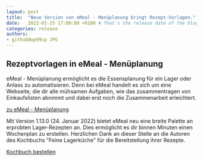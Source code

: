 ```yaml
---
layout: post
title:  "Neue Version von eMeal - Menüplanung bringt Rezept-Vorlagen."
date:   2022-01-25 17:00:00 +0100 # That's the release date of the blog entry
categories: release
authors:
- github@wp99cp JPG
---
```


## Rezeptvorlagen in eMeal - Menüplanung

eMeal - Menüplanung ermöglicht es die Essensplanung für ein Lager oder Anlass zu automatisieren.
Denn bei eMeal handelt es sich um eine Webseite, die dir alle mühsamen Aufgaben, wie das zusammentragen von 
Einkaufslisten abnimmt und dabei erst noch die Zusammenarbeit erleichtert.

[zu eMeal - Menüplanung](https://emeal.ch)


Mit Version 1.13.0 (24. Januar 2022) bietet eMeal neu eine breite Palette an erprobten Lager-Rezepten an. Dies ermöglicht es dir binnen Minuten einen Wochenplan 
zu erstellen. Herzlichen Dank an dieser Stelle an die Autoren des Kochbuchs "Feine Lagerküche" für die Bereitstellung ihrer Rezepte.

[Kochbuch bestellen](https://www.lagerkueche.ch/)
